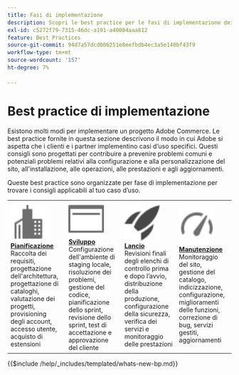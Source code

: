 ```yaml
---
title: Fasi di implementazione
description: Scopri le best practice per le fasi di implementazione dei progetti Adobe Commerce.
exl-id: c5272f79-7315-46dc-a191-a40004aaa812
feature: Best Practices
source-git-commit: 94d7a57dcd006251e8eefbdb4ec3a5e140bf43f9
workflow-type: tm+mt
source-wordcount: '157'
ht-degree: 7%

---
```


# Best practice di implementazione

Esistono molti modi per implementare un progetto Adobe Commerce. Le best practice fornite in questa sezione descrivono il modo in cui Adobe si aspetta che i clienti e i partner implementino casi d’uso specifici. Questi consigli sono progettati per contribuire a prevenire problemi comuni e potenziali problemi relativi alla configurazione e alla personalizzazione del sito, all&#39;installazione, alle operazioni, alle prestazioni e agli aggiornamenti.

Queste best practice sono organizzate per fase di implementazione per trovare i consigli applicabili al tuo caso d’uso.

<table style="table-layout:fixed">
<tr>
  <td>
    <a href="planning/overview.md">
    <img alt="Pianificazione" src="../../assets/icons/enterprise.svg" width="80" height="80"/>
    </a>
    <div>
    <a href="planning/overview.md"><strong>Pianificazione</strong></a>
    </div>
    Raccolta dei requisiti, progettazione dell'architettura, progettazione di cataloghi, valutazione dei progetti, provisioning degli account, accesso utente, acquisto di estensioni
    <br>
  </td>
  <td>
    <a href="development/overview.md">
      <img alt="Sviluppo" src="../../assets/icons/page-rule.svg" width="80" height="80">
    </a>
    <div>
    <a href="development/overview.md"><strong>Sviluppo</strong></a>
    </div>
    Configurazione dell'ambiente di staging locale, risoluzione dei problemi, gestione del codice, pianificazione dello sprint, revisione dello sprint, test di accettazione e approvazione del cliente
    <br>
  </td>
  <td>
    <a href="launch/overview.md">
      <img alt="Launch" src="../../assets/icons/launch.svg" width="80" height="80">
    </a>
    <div>
    <a href="launch/overview.md"><strong>Lancio</strong></a>
    </div>
    Revisioni finali degli elenchi di controllo prima e dopo l’avvio, distribuzione della produzione, configurazione della sicurezza, verifica dei servizi e monitoraggio delle prestazioni  
    <br>
  </td>
  <td>
    <a href="maintenance/overview.md">
      <img alt="Manutenzione" src="../../assets/icons/gauge.svg" width="80" height="80">
    </a>
    <div>
    <a href="maintenance/overview.md"><strong>Manutenzione</strong></a>
    </div>
    Monitoraggio del sito, gestione del catalogo, indicizzazione, configurazione, miglioramenti delle funzioni, correzione di bug, servizi gestiti, aggiornamenti   
    <br>
  </td>
</tr>
</table>

{{$include /help/_includes/templated/whats-new-bp.md}}
